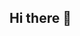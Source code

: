 ## Hi there 👋

<!--
**claraxr/claraxr** is a ✨ _special_ ✨ repository because its `README.md` (this file) appears on your GitHub profile.

meu nome e:clara carvalho

- Estou estudando na Alura
-Estou me desenvolvendo na linguagem JavaScript
-Utilizo esse espaço para minha organização e compartilhamento dos meu projetos desenvolvidos
  😄 

